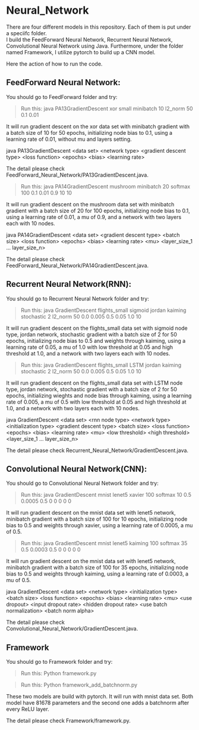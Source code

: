 # Neural_Network
There are four different models in this repository. Each of them is put under a speciifc folder.  
I build the FeedForward Neural Network, Recurrent Neural Network, Convolutional Neural Network using Java.
Furthermore, under the folder named Framework, I utilize pytorch to build up a CNN model.  

Here the action of how to run the code.  

## FeedForward Neural Network:

You should go to FeedForward folder and try:  
>Run this: java PA13GradientDescent xor small minibatch 10 l2_norm 50 0.1 0.01  

It will run gradient descent on the xor data set with minibatch gradient with a batch size of 10 for 50 epochs, initializing node bias to 0.1, using a learning rate of 0.01, without mu and layers setting.  

java PA13GradientDescent \<data set> \<network type> \<gradient descent type> \<loss function> \<epochs> \<bias> \<learning rate>  

The detail please check FeedForward_Neural_Network/PA13GradientDescent.java.  

>Run this: java PA14GradientDescent mushroom minibatch 20 softmax 100 0.1 0.01 0.9 10 10  

It will run gradient descent on the mushroom data set with minibatch gradient with a batch size of 20 for 100 epochs, initializing node bias to 0.1, using a learning rate of 0.01, a mu of 0.9, and a network with two layers each with 10 nodes.  

java PA14GradientDescent \<data set> \<gradient descent type> \<batch size> \<loss function> \<epochs> \<bias> \<learning rate> \<mu> \<layer_size_1 ... layer_size_n>  

The detail please check FeedForward_Neural_Network/PA14GradientDescent.java.    



## Recurrent Neural Network(RNN):  

You should go to Recurrent Neural Network folder and try:  

>Run this: java GradientDescent flights_small sigmoid jordan kaiming stochastic 2 l2_norm 50 0.0 0.005 0.5 0.05 1.0 10  

It will run gradient descent on the flights_small data set with sigmoid node type, jordan network, stochastic gradient with a batch size of 2 for 50 epochs, initializing node bias to 0.5 and weights through kaiming, using a learning rate of 0.05, a mu of 1.0 with low threshold at 0.05 and high threshold at 1.0, and a network with two layers each with 10 nodes.  

>Run this: java GradientDescent flights_small LSTM jordan kaiming stochastic 2 l2_norm 50 0.0 0.005 0.5 0.05 1.0 10  

It will run gradient descent on the flights_small data set with LSTM node type, jordan network, stochastic gradient with a batch size of 2 for 50 epochs, initializing wieghts and node bias   through kaiming, using a learning rate of 0.005, a mu of 0.5 with low threshold at 0.05 and high threshold at 1.0, and a network with two layers each with 10 nodes.  

java GradientDescent \<data set> \<rnn node type> \<network type> \<initialization type> \<gradient descent type> \<batch size> \<loss function> \<epochs> \<bias> \<learning rate> \<mu> \<low threshold> \<high threshold> \<layer_size_1 ... layer_size_n>  

The detail please check Recurrent_Neural_Network/GradientDescent.java.   



## Convolutional Neural Network(CNN):

You should go to Convolutional Neural Network folder and try:

>Run this: java GradientDescent mnist lenet5 xavier 100 softmax 10 0.5 0.0005 0.5 0 0 0 0 0  

It will run gradient descent on the mnist data set with lenet5 network, minibatch gradient with a batch size of 100 for 10 epochs, initializing node bias to 0.5 and weights through xavier, using a learning rate of 0.0005, a mu of 0.5.

>Run this: java GradientDescent mnist lenet5 kaiming 100 softmax 35 0.5 0.0003 0.5 0 0 0 0 0

It will run gradient descent on the mnist data set with lenet5 network, minibatch gradient with a batch size of 100 for 35 epochs, initializing node bias to 0.5 and weights through kaiming, using a learning rate of 0.0003, a mu of 0.5.

java GradientDescent \<data set> \<network type> \<initialization type> \<batch size> \<loss function> \<epochs> \<bias> \<learning rate> \<mu> \<use dropout> \<input dropout rate> \<hidden dropout rate> \<use batch normalization> \<batch norm alpha>  

The detail please check Convolutional_Neural_Network/GradientDescent.java.  


## Framework
You should go to Framework folder and try:  

>Run this: Python framework.py  

>Run this: Python framework_add_batchnorm.py  

These two models are build with pytorch. It will run with mnist data set. Both model have 81678 parameters and the second one adds a batchnorm after every ReLU layer.

The detail please check Framework/framework.py. 